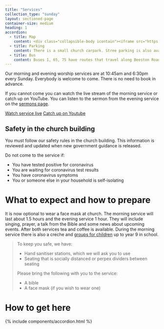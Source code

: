 ```yaml
---
title: "Services"
collection_type: "sunday"
layout: sectioned-page
container-size: medium
heading: 1
accordion: 
  - title: Map
    content: <div class="collapsible-body icontain"><iframe src="https://www.google.com/maps/embed?pb=!1m18!1m12!1m3!1d2357.4899775926147!2d-1.561419883667163!3d53.78076634978253!2m3!1f0!2f0!3f0!3m2!1i1024!2i768!4f13.1!3m3!1m2!1s0x48795e8490a77217%3A0x290545c46afc5b66!2sCity%20Evangelical%20Church%2C%20Leeds!5e0!3m2!1sen!2suk!4v1592462594306!5m2!1sen!2suk" width="400" height="300" frameborder="0" style="border:0;" allowfullscreen="" aria-hidden="false" tabindex="0"></iframe></div>
  - title: Parking
    content: There is a small church carpark. Stree parking is also available on Elland Road. Please do not park in front of driveways on Malvern Street.
  - title: Bus
    content: Buses 1, 65, 75 have routes that travel along Beeston Road or Cemetery Road and are a maximum of 2 minutes walk from the church. We also have a minibus that can collects students from Headingley and the Leeds University. See the student page for more details.
---
```


Our morning and evening worship services are at 10:45am and 6:30pm every Sunday. Everybody is welcome to come. There is no need to book in advance.

If you cannot come you can watch the live stream of the morning service or catch up on YouTube. You can listen to the sermon from the evening service on the <a href="/media/">sermons page</a>.

  <div class="text-center">
    <a class="button" href="youtube/?live=1">Watch service live</a>
    <a class="button" href="/media/#video">Catch up on Youtube</a>
  </div>

## Safety in the church building
You must follow our safety rules in the church building. This information is reviewed and updated when new government guidance is released.

Do not come to the service if:

- You have tested positive for coronavirus
- You are waiting for coronavirus test results
- You have coronavirus symptoms
- You or someone else in your household is self-isolating

# What to expect and how to prepare

It is now optional to wear a face mask at church. The morning service will last about 1.5 hours and the evening service 1 hour. They will include singing, prayer, a talk from the Bible and some news about upcoming events. After both services tea and coffee is available. During the morning service there is also a creche and <a href="/under18/">groups for children</a> up to year 9 in school.

> To keep you safe, we have:
>
>- Hand sanitiser stations, which we will ask you to use
>- Seating that is socially distanced or perpex dividers between seating
>
> Please bring the following with you to the service:
>
>- A bible
>- A face mask (if you wish to wear one)
  

# How to get here

{% include components/accordion.html %}

